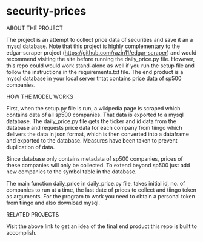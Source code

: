 # security-prices

ABOUT THE PROJECT

The project is an attempt to collect price data of securities and save it an a mysql database. Note that this project is highly complementary to the edgar-scraper project (https://github.com/razin11/edgar-scraper) and would recommend visiting the site before running the daily_price.py file. However, this repo could would work stand-alone as well if you run the setup file and follow the instructions in the requirements.txt file. The end product is a mysql database in your local server thtat contains price data of sp500 companies. 

HOW THE MODEL WORKS

First, when the setup.py file is run, a wikipedia page is scraped which contains data of all sp500 companies. That data is exported to a mysql database. The daily_price.py file gets the ticker and id data from the database and requests price data for each company from tiingo which delivers the data in json format, which is then converted into a dataframe and exported to the database. Measures have been taken to prevent duplication of data. 

Since database only contains metadata of sp500 companies, prices of these companies will only be collected. To extend beyond sp500 just add new companies to the symbol table in the database. 

The main function daily_price in daily_price.py file, takes initial id, no. of companies to run at a time, the last date of prices to collect and tiingo token as arguments. For the program to work you need to obtain a personal token from tiingo and also download mysql.

RELATED PROJECTS

Visit the above link to get an idea of the final end product this repo is built to accomplish. 
